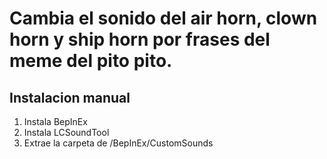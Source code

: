 # Cambia el sonido del air horn, clown horn y ship horn por frases del meme del pito pito.

## Instalacion manual
1. Instala BepInEx
2. Instala LCSoundTool
3. Extrae la carpeta de /BepInEx/CustomSounds
